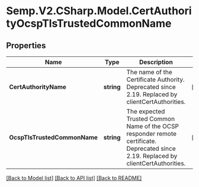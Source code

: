# Semp.V2.CSharp.Model.CertAuthorityOcspTlsTrustedCommonName
## Properties

Name | Type | Description | Notes
------------ | ------------- | ------------- | -------------
**CertAuthorityName** | **string** | The name of the Certificate Authority. Deprecated since 2.19. Replaced by clientCertAuthorities. | [optional] 
**OcspTlsTrustedCommonName** | **string** | The expected Trusted Common Name of the OCSP responder remote certificate. Deprecated since 2.19. Replaced by clientCertAuthorities. | [optional] 

[[Back to Model list]](../README.md#documentation-for-models) [[Back to API list]](../README.md#documentation-for-api-endpoints) [[Back to README]](../README.md)

